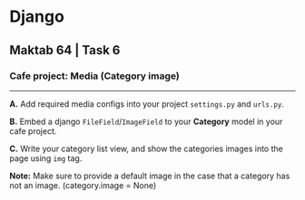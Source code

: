 # Django
## Maktab 64 | Task 6
### Cafe project: Media (Category image)

---
**A.** Add required media configs into your project `settings.py` and `urls.py`.   

**B.** Embed a django `FileField`/`ImageField` to your **Category** model in your cafe project.

**C.** Write your category list view, and show the categories images into the page using `img` tag.

**Note:** Make sure to provide a default image in the case that a category has not an image. (category.image = None)  
